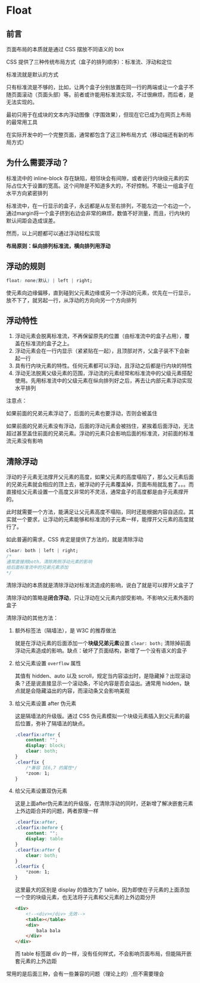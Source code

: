 # Float

## 前言

页面布局的本质就是通过 CSS 摆放不同语义的 box

CSS 提供了三种传统布局方式（盒子的排列顺序）：标准流、浮动和定位

标准流就是默认的方式

只有标准流是不够的，比如，让两个盒子分别放置在同一行的两端或让一个盒子不随页面滚动（页面头部）等。前者或许能用标准流实现，不过很麻烦，而后者，是无法实现的。

最初只用于在成块的文本内浮动图像（字围效果），但现在它已成为在网页上布局的最常用工具 

在实际开发中的一个完整页面，通常都包含了这三种布局方式（移动端还有新的布局方式）

## 为什么需要浮动？

标准流中的 inline-block 存在缺陷，相邻块会有间隙，或者说行内块级元素的实际占位大于设置的宽高。这个间隙是不知道多大的，不好控制。不能让一组盒子在水平方向紧密排列

标准流中，在一行显示的盒子，永远都是从左至右排列，不能左边一个右边一个，通过margin将一个盒子挤到右边会非常的麻烦，数值不好测量，而且，行内块的默认间距会造成误差。

然而，以上问题都可以通过浮动轻松实现

**布局原则：纵向排列标准流，横向排列用浮动**

## 浮动的规则

```css
float: none(默认) | left | right;
```

使元素向边缘偏移，直到碰到父元素边缘或另一个浮动的元素，优先在一行显示，放不下了，就另起一行，从浮动的方向向另一个方向排列

## 浮动特性

1. 浮动元素会脱离标准流，不再保留原先的位置（由标准流中的盒子占用），覆盖在标准流的盒子之上。
2. 浮动元素会在一行内显示（紧紧贴在一起），且顶部对齐，父盒子装不下会新起一行
3. 具有行内块元素的特性。任何元素都可以浮动，且浮动之后都是行内块的特性
4. 浮动无法脱离父级元素的范围，浮动流的元素经常和标准流中的父级元素搭配使用。先用标准流中的父级元素在纵向排列好之后，再去让内部元素浮动实现水平排列

注意点：

如果前面的兄弟元素浮动了，后面的元素也要浮动，否则会被盖住

如果前面的兄弟元素没有浮动，后面的浮动元素会被挡住，紧挨着后面浮动，无法超过甚至盖住前面的兄弟元素。浮动的元素只会影响后面的标准流，对前面的标准流元素没有影响

## 清除浮动

浮动的子元素无法撑开父元素的高度，如果父元素的高度塌陷了，那么父元素后面的兄弟元素就会相应的顶上去，被浮动的子元素覆盖掉，页面布局就乱套了。。。而直接给父元素设置一个高度又非常的不灵活，通常盒子的高度都是由子元素撑开的。

此时就需要一个方法，能满足让父元素高度不塌陷，同时还能根据内容自适应。其实就一个要求，让浮动的元素能够和标准流的子元素一样，能撑开父元素的高度就行了。

如此普遍的需求，CSS 肯定是提供了方法的，就是清除浮动

```css
clear: both | left | right;
/*
通常直接用both，清除两侧浮动元素的影响
给后面标准流中的兄弟元素添加
*/
```

清除浮动的本质就是清除浮动对标准流造成的影响，说白了就是可以撑开父盒子了

清除浮动的策略是**闭合浮动**，只让浮动在父元素内部受影响，不影响父元素外面的盒子

清除浮动的其他方法：

1. 额外标签法（隔墙法），是 W3C 的推荐做法

   就是在浮动元素的后面添加一个**块级兄弟元素**设置 `clear: both;` 清除掉前面浮动元素造成的影响。缺点：破坏了页面结构，新增了一个没有语义的盒子

2. 给父元素设置 `overflow` 属性

   其值有 hidden、auto 以及 scroll，规定当内容溢出时，是隐藏掉？出现滚动条？还是说直接显示一个滚动条，不论内容是否会溢出。通常用 hidden，缺点就是会隐藏溢出的内容，而滚动条又会影响美观

3. 给父元素设置 after 伪元素

   这是隔墙法的升级版。通过 CSS 伪元素模拟一个块级元素插入到父元素的最后位置，弥补了隔墙法的缺点。

   ```css
   .clearfix:after {
       content: "";
       display: block;
       clear: both;
   }
   .clearfix {
       /*兼容 IE6,7 的属性*/
       *zoom: 1;
   }
   ```

4. 给父元素设置双伪元素

   这是上面after伪元素法的升级版，在清除浮动的同时，还新增了解决嵌套元素上外边距合并的问题，两者原理一样

   ```css
   .clearfix:after,
   .clearfix:before {
       content: "";
       display: table
   }
   .clearfix:after {
       clear: both;
   }
   .clearfix {
       *zoom: 1;
   }
   ```

   这里最大的区别是 display 的值改为了 table，因为即使在子元素的上面添加一个空的块级元素，也无法将子元素和父元素的上外边距分开

   ```html
   <div>
       <!--<div></div> 无效-->
       <table></table>
       <div>
           bala bala
       </div>
   </div>
   ```

   而 table 标签跟 div 的一样，没有任何样式，不会影响页面布局，但能隔开嵌套元素的上外边距

常用的是后面三种，会有一些兼容的问题（理论上的）,但不需要理会